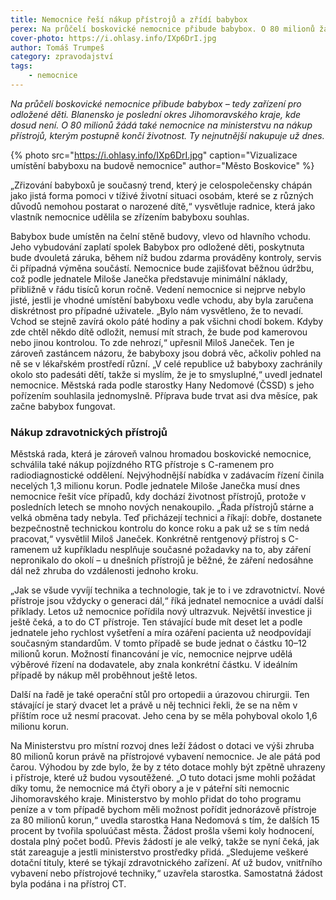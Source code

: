```yaml
---
title: Nemocnice řeší nákup přístrojů a zřídí babybox
perex: Na průčelí boskovické nemocnice přibude babybox. O 80 milionů žádá nemocnice na ministerstvu na nákup přístrojů, kterým postupně končí životnost.
cover-photo: https://i.ohlasy.info/IXp6DrI.jpg
author: Tomáš Trumpeš
category: zpravodajství
tags:
    - nemocnice
---
```


*Na průčelí boskovické nemocnice přibude babybox – tedy zařízení pro odložené děti. Blanensko je poslední okres Jihomoravského kraje, kde dosud není. O 80 milionů žádá také nemocnice na ministerstvu na nákup přístrojů, kterým postupně končí životnost. Ty nejnutnější nakupuje už dnes.*

{% photo src="https://i.ohlasy.info/IXp6DrI.jpg" caption="Vizualizace umístění babyboxu na budově nemocnice" author="Město Boskovice" %}

„Zřizování babyboxů je současný trend, který je celospolečensky chápán jako jistá forma pomoci v tíživé životní situaci osobám, které se z různých důvodů nemohou postarat o narozené dítě,“ vysvětluje radnice, která jako vlastník nemocnice udělila se zřízením babyboxu souhlas. 

Babybox bude umístěn na čelní stěně budovy, vlevo od hlavního vchodu. Jeho vybudování zaplatí spolek Babybox pro odložené děti, poskytnuta bude dvouletá záruka, během níž budou zdarma prováděny kontroly, servis či případná výměna součástí. Nemocnice bude zajišťovat běžnou údržbu, což podle jednatele Miloše Janečka představuje minimální náklady, přibližně v řádu tisíců korun ročně. Vedení nemocnice si nejprve nebylo jisté, jestli je vhodné umístění babyboxu vedle vchodu, aby byla zaručena diskrétnost pro případné uživatele. „Bylo nám vysvětleno, že to nevadí. Vchod se stejně zavírá okolo páté hodiny a pak všichni chodí bokem. Kdyby zde chtěl někdo dítě odložit, nemusí mít strach, že bude pod kamerovou nebo jinou kontrolou. To zde nehrozí,“ upřesnil Miloš Janeček. Ten je zároveň zastáncem názoru, že babyboxy jsou dobrá věc, ačkoliv pohled na ně se v lékařském prostředí různí. „V celé republice už babyboxy zachránily okolo sto padesáti dětí, takže si myslím, že je to smysluplné,“ uvedl jednatel nemocnice. Městská rada podle starostky Hany Nedomové (ČSSD) s jeho pořízením souhlasila jednomyslně. Příprava bude trvat asi dva měsíce, pak začne babybox fungovat.

### Nákup zdravotnických přístrojů

Městská rada, která je zároveň valnou hromadou boskovické nemocnice, schválila také nákup pojízdného RTG přístroje s C-ramenem pro radiodiagnostické oddělení. Nejvýhodnější nabídka v zadávacím řízení činila necelých 1,3 milionu korun. Podle jednatele Miloše Janečka musí dnes nemocnice řešit více případů, kdy dochází životnost přístrojů, protože v posledních letech se mnoho nových nenakoupilo. „Řada přístrojů stárne a velká obměna tady nebyla. Teď přicházejí technici a říkají: dobře, dostanete bezpečnostně technickou kontrolu do konce roku a pak už se s tím nedá pracovat,“ vysvětlil Miloš Janeček. Konkrétně rentgenový přístroj s C-ramenem už kupříkladu nesplňuje současné požadavky na to, aby záření nepronikalo do okolí – u dnešních přístrojů je běžné, že záření nedosáhne dál než zhruba do vzdálenosti jednoho kroku.

„Jak se všude vyvíjí technika a technologie, tak je to i ve zdravotnictví. Nové přístroje jsou vždycky o generaci dál,“ říká jednatel nemocnice a uvádí další příklady. Letos už nemocnice pořídila nový ultrazvuk. Největší investice ji ještě čeká, a to do CT přístroje. Ten stávající bude mít deset let a podle jednatele jeho rychlost vyšetření a míra ozáření pacienta už neodpovídají současným standardům. V tomto případě se bude jednat o částku 10–12 milionů korun. Možností financování je víc, nemocnice nejprve udělá výběrové řízení na dodavatele, aby znala konkrétní částku. V ideálním případě by nákup měl proběhnout ještě letos. 

Další na řadě je také operační stůl pro ortopedii a úrazovou chirurgii. Ten stávající je starý dvacet let a právě u něj technici řekli, že se na něm v příštím roce už nesmí pracovat. Jeho cena by se měla pohyboval okolo 1,6 milionu korun.

Na Ministerstvu pro místní rozvoj dnes leží žádost o dotaci ve výši zhruba 80 milionů korun právě na přístrojové vybavení nemocnice. Je ale pátá pod čarou. Výhodou by zde bylo, že by z této dotace mohly být zpětně uhrazeny i přístroje, které už budou vysoutěžené. „O tuto dotaci jsme mohli požádat díky tomu, že nemocnice má čtyři obory a je v páteřní síti nemocnic Jihomoravského kraje. Ministerstvo by mohlo přidat do toho programu peníze a v tom případě bychom měli možnost pořídit jednorázově přístroje za 80 milionů korun,“ uvedla starostka Hana Nedomová s tím, že dalších 15 procent by tvořila spoluúčast města. Žádost prošla všemi koly hodnocení, dostala plný počet bodů. Převis žádostí je ale velký, takže se nyní čeká, jak stát zareaguje a jestli ministerstvo prostředky přidá. „Sledujeme veškeré dotační tituly, které se týkají zdravotnického zařízení. Ať už budov, vnitřního vybavení nebo přístrojové techniky,“ uzavřela starostka. Samostatná žádost byla podána i na přístroj CT.
